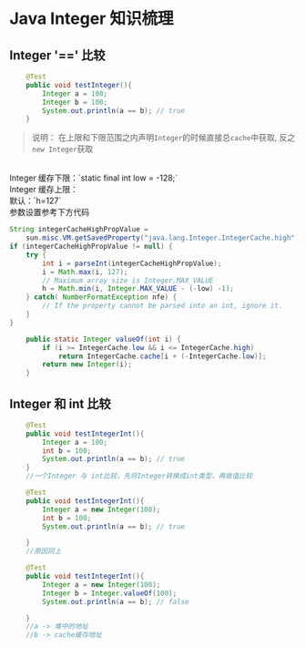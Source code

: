 # Java Integer 知识梳理

## Integer '==' 比较

```java
    @Test
    public void testInteger(){
        Integer a = 100;
        Integer b = 100;
        System.out.println(a == b); // true
    }

```

>说明：
在上限和下限范围之内声明`Integer`的时候直接总`cache`中获取,
反之`new Integer`获取
</br>
Integer 缓存下限：`static final int low = -128;`
</br>
Integer 缓存上限：
</br>
默认：`h=127`
</br>
参数设置参考下方代码

```java
String integerCacheHighPropValue =
    sun.misc.VM.getSavedProperty("java.lang.Integer.IntegerCache.high");
if (integerCacheHighPropValue != null) {
    try {
        int i = parseInt(integerCacheHighPropValue);
        i = Math.max(i, 127);
        // Maximum array size is Integer.MAX_VALUE
        h = Math.min(i, Integer.MAX_VALUE - (-low) -1);
    } catch( NumberFormatException nfe) {
        // If the property cannot be parsed into an int, ignore it.
    }
}
```

```java
    public static Integer valueOf(int i) {
        if (i >= IntegerCache.low && i <= IntegerCache.high)
            return IntegerCache.cache[i + (-IntegerCache.low)];
        return new Integer(i);
    }
```

## Integer 和 int 比较

```java
    @Test
    public void testIntegerInt(){
        Integer a = 100;
        int b = 100;
        System.out.println(a == b); // true
    }
    //一个Integer 与 int比较，先将Integer转换成int类型，再做值比较
```

```java
    @Test
    public void testIntegerInt(){
        Integer a = new Integer(100);
        int b = 100;
        System.out.println(a == b); // true

    }
    //原因同上
```

```java
    @Test
    public void testIntegerInt(){
        Integer a = new Integer(100);
        Integer b = Integer.valueOf(100);
        System.out.println(a == b); // false

    }
    //a -> 堆中的地址
    //b -> cache缓存地址
```
